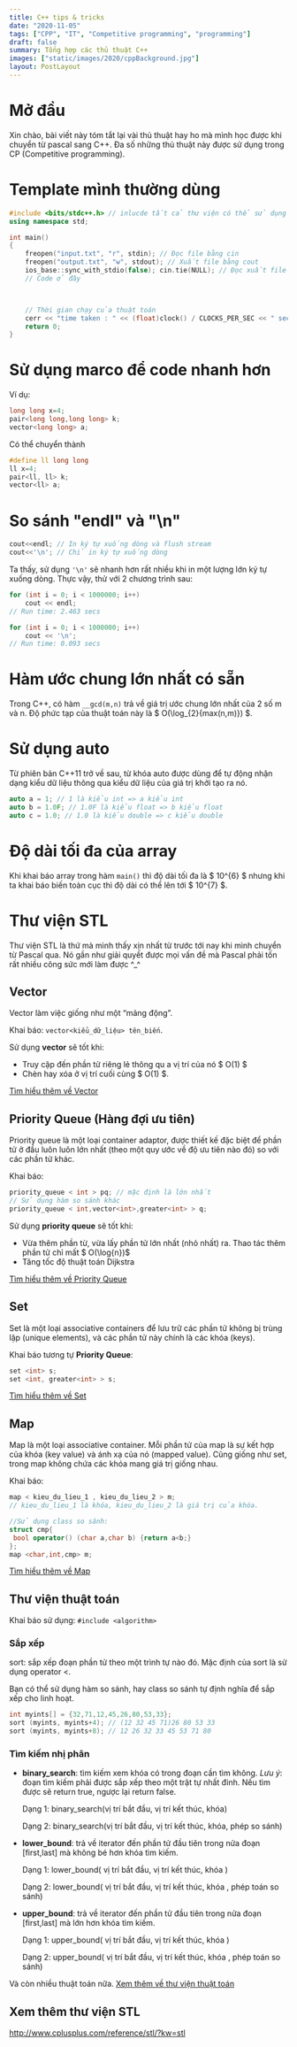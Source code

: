```yaml
---
title: C++ tips & tricks
date: "2020-11-05"
tags: ["CPP", "IT", "Competitive programming", "programming"]
draft: false
summary: Tổng hợp các thủ thuật C++
images: ["static/images/2020/cppBackground.jpg"]
layout: PostLayout
---
```


# Mở đầu

Xin chào, bài viết này tóm tắt lại vài thủ thuật hay ho mà mình học được khi chuyển từ pascal sang C++. Đa số những thủ thuật này được sử dụng trong CP (Competitive programming).

# Template mình thường dùng

```cpp
#include <bits/stdc++.h> // inlucde tất cả thư viện có thể sử dụng khi đi CP
using namespace std;

int main()
{
    freopen("input.txt", "r", stdin); // Đọc file bằng cin
    freopen("output.txt", "w", stdout); // Xuất file bằng cout
    ios_base::sync_with_stdio(false); cin.tie(NULL); // Đọc xuất file nhanh
    // Code ở đây



    // Thời gian chạy của thuật toán
    cerr << "time taken : " << (float)clock() / CLOCKS_PER_SEC << " secs \n";
    return 0;
}
```

# Sử dụng marco để code nhanh hơn

Ví dụ:

```cpp
long long x=4;
pair<long long,long long> k;
vector<long long> a;
```

Có thể chuyển thành

```cpp
#define ll long long
ll x=4;
pair<ll, ll> k;
vector<ll> a;
```

# So sánh "endl" và "\n"

```cpp
cout<<endl; // In ký tự xuống dòng và flush stream
cout<<'\n'; // Chỉ in ký tự xuống dòng
```

Ta thấy, sử dụng `'\n'` sẽ nhanh hơn rất nhiều khi in một lượng lớn ký tự xuống dòng.
Thực vậy, thử với 2 chương trình sau:

```cpp
for (int i = 0; i < 1000000; i++)
    cout << endl;
// Run time: 2.463 secs
```

```cpp
for (int i = 0; i < 1000000; i++)
    cout << '\n';
// Run time: 0.093 secs
```

# Hàm ước chung lớn nhất có sẵn

Trong C++, có hàm `__gcd(m,n)` trả về giá trị ước chung lớn nhất của 2 số m và n. Độ phức tạp của thuật toán này là $ O(\log\_{2}{max(n,m)}) $.

# Sử dụng auto

Từ phiên bản C++11 trở về sau, từ khóa auto được dùng để tự động nhận dạng kiểu dữ liệu thông qua kiểu dữ liệu của giá trị khởi tạo ra nó.

```cpp
auto a = 1; // 1 là kiểu int => a kiểu int
auto b = 1.0F; // 1.0F là kiểu float => b kiểu float
auto c = 1.0; // 1.0 là kiểu double => c kiểu double
```

# Độ dài tối đa của array

Khi khai báo array trong hàm `main()` thì độ dài tối đa là $ 10^{6} $ nhưng khi ta khai báo biến toàn cục thì độ dài có thể lên tới $ 10^{7} $.

# Thư viện STL

Thư viện STL là thứ mà mình thấy xịn nhất từ trước tới nay khi mình chuyển từ Pascal qua. Nó gần như giải quyết được mọi vấn đề mà Pascal phải tốn rất nhiều công sức mới làm được ^\_^

## Vector

Vector làm việc giống như một “mảng động”.

Khai báo: `vector<kiểu_dữ_liệu> tên_biến`.

Sử dụng **vector** sẽ tốt khi:

- Truy cập đến phần tử riêng lẻ thông qu a vị trí của nó $ O(1) $
- Chèn hay xóa ở vị trí cuối cùng $ O(1) $.

[Tìm hiểu thêm về Vector](http://www.cplusplus.com/reference/vector/vector/)

## Priority Queue (Hàng đợi ưu tiên)

Priority queue là một loại container adaptor, được thiết kế đặc biệt để phần tử ở đầu luôn luôn lớn nhất (theo một quy ước về độ ưu tiên nào đó) so với các phần tử khác.

Khai báo:

```cpp
priority_queue < int > pq; // mặc định là lớn nhất
// Sử dụng hàm so sánh khác
priority_queue < int,vector<int>,greater<int> > q;
```

Sử dụng **priority queue** sẽ tốt khi:

- Vừa thêm phần từ, vừa lấy phần tử lớn nhất (nhỏ nhất) ra. Thao tác thêm phần tử chỉ mất $ O(\log{n})$
- Tăng tốc độ thuật toán Dijkstra

[Tìm hiểu thêm về Priority Queue](http://www.cplusplus.com/reference/queue/priority_queue/)

## Set

Set là một loại associative containers để lưu trữ các phần tử không bị trùng lặp (unique elements), và các phần tử này chính là các khóa (keys).

Khai báo tương tự **Priority Queue**:

```cpp
set <int> s;
set <int, greater<int> > s;
```

[Tìm hiểu thêm về Set](http://www.cplusplus.com/reference/set/set/?kw=set)

## Map

Map là một loại associative container. Mỗi phần tử của map là sự kết hợp của khóa (key value) và ánh xạ của nó (mapped value). Cũng giống như set, trong map không chứa các khóa mang giá trị giống nhau.

Khai báo:

```cpp
map < kieu_du_lieu_1 , kieu_du_lieu_2 > m;
// kieu_du_lieu_1 là khóa, kieu_du_lieu_2 là giá trị của khóa.

//Sử dụng class so sánh:
struct cmp{
 bool operator() (char a,char b) {return a<b;}
};
map <char,int,cmp> m;
```

[Tìm hiểu thêm về Map](http://www.cplusplus.com/reference/map/map/?kw=map)

## Thư viện thuật toán

Khai báo sử dụng: `#include <algorithm>`

### Sắp xếp

sort: sắp xếp đoạn phần tử theo một trình tự nào đó. Mặc định của sort là sử dụng operator \<.

Bạn có thể sử dụng hàm so sánh, hay class so sánh tự định nghĩa để sắp xếp cho linh hoạt.

```cpp
int myints[] = {32,71,12,45,26,80,53,33};
sort (myints, myints+4); // (12 32 45 71)26 80 53 33
sort (myints, myints+8); // 12 26 32 33 45 53 71 80
```

### Tìm kiếm nhị phân

- **binary_search**: tìm kiếm xem khóa có trong đoạn cần tìm không. _Lưu ý_: đoạn tìm kiếm phải được sắp xếp theo một trật tự nhất đinh. Nếu tìm được sẽ return true, ngược lại return false.

  Dạng 1: binary_search(vị trí bắt đầu, vị trí kết thúc, khóa)

  Dạng 2: binary_search(vị trí bắt đầu, vị trí kết thúc, khóa, phép so sánh)

- **lower_bound**: trả về iterator đến phần tử đầu tiên trong nửa đoạn [first,last] mà không bé hơn khóa tìm kiếm.

  Dạng 1: lower_bound( vị trí bắt đầu, vị trí kết thúc, khóa )

  Dạng 2: lower_bound( vị trí bắt đầu, vị trí kết thúc, khóa , phép toán so sánh)

- **upper_bound**: trả về iterator đến phần tử đầu tiên trong nửa đoạn [first,last] mà lớn hơn khóa tìm kiếm.

  Dạng 1: upper_bound( vị trí bắt đầu, vị trí kết thúc, khóa )

  Dạng 2: upper_bound( vị trí bắt đầu, vị trí kết thúc, khóa , phép toán so sánh)

Và còn nhiều thuật toán nữa.
[Xem thêm về thư viện thuật toán](http://www.cplusplus.com/reference/algorithm/)

## Xem thêm thư viện STL

http://www.cplusplus.com/reference/stl/?kw=stl
